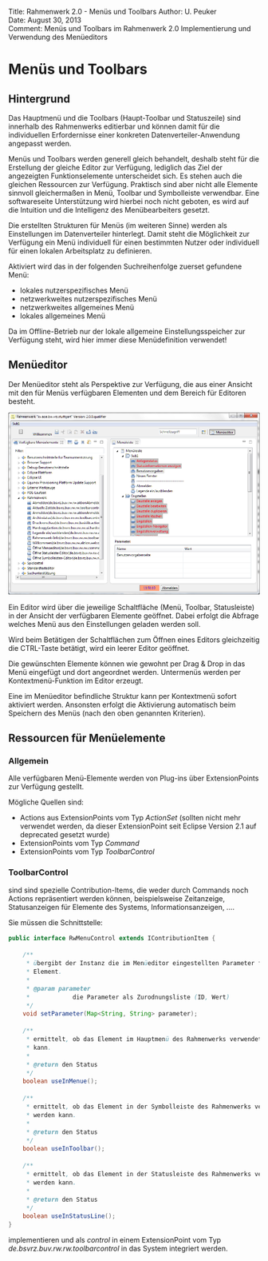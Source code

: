 Title:   Rahmenwerk 2.0 - Menüs und Toolbars 
Author:  U. Peuker  
Date:    August 30, 2013  
Comment: Menüs und Toolbars im Rahmenwerk 2.0
         Implementierung und Verwendung des Menüeditors

Menüs und Toolbars
==================

## Hintergrund

Das Hauptmenü und die Toolbars (Haupt-Toolbar und Statuszeile) sind innerhalb des 
Rahmenwerks editierbar und können damit für die individuellen Erfordernisse einer
konkreten Datenverteiler-Anwendung angepasst werden.

Menüs und Toolbars werden generell gleich behandelt, deshalb steht für die Erstellung
der gleiche Editor zur Verfügung, lediglich das Ziel der angezeigten Funktionselemente
unterscheidet sich. Es stehen auch die gleichen Ressourcen zur Verfügung. Praktisch
sind aber nicht alle Elemente sinnvoll gleichermaßen in Menü, Toolbar und Symbolleiste
verwendbar. Eine softwareseite Unterstützung wird hierbei noch nicht geboten, es wird
auf die Intuition und die Intelligenz des Menübearbeiters gesetzt.

Die erstellten Strukturen für Menüs (im weiteren Sinne) werden als Einstellungen
im Datenverteiler hinterlegt. Damit steht die Möglichkeit zur Verfügung ein Menü
individuell für einen bestimmten Nutzer oder individuell für einen lokalen Arbeitsplatz
zu definieren.

Aktiviert wird das in der folgenden Suchreihenfolge zuerset gefundene Menü:

- lokales nutzerspezifisches Menü
- netzwerkweites nutzerspezifisches Menü
- netzwerkweites allgemeines Menü
- lokales allgemeines Menü

Da im Offline-Betrieb nur der lokale allgemeine Einstellungsspeicher zur Verfügung steht, 
wird hier immer diese Menüdefinition verwendet! 

## Menüeditor

Der Menüeditor steht als Perspektive zur Verfügung, die aus einer Ansicht mit den für
Menüs verfügbaren Elementen und dem Bereich für Editoren besteht.

![Menü-Editor-Perspektive](../assets/menu_editor.png)

Ein Editor wird über die jeweilige Schaltfläche (Menü, Toolbar, Statusleiste) in der 
Ansicht der verfügbaren Elemente geöffnet. Dabei erfolgt die Abfrage welches Menü aus 
den Einstellungen geladen werden soll.

Wird beim Betätigen der Schaltflächen zum Öffnen eines Editors gleichzeitig die CTRL-Taste
betätigt, wird ein leerer Editor geöffnet.

Die gewünschten Elemente können wie gewohnt per Drag & Drop in das Menü eingefügt und 
dort angeordnet werden. Untermenüs werden per Kontextmenü-Funktion im Editor erzeugt.

Eine im Menüeditor befindliche Struktur kann per Kontextmenü sofort aktiviert werden.
Ansonsten erfolgt die Aktivierung automatisch beim Speichern des Menüs (nach den oben
genannten Kriterien).

## Ressourcen für Menüelemente
 
### Allgemein
 
Alle verfügbaren Menü-Elemente werden von Plug-ins über ExtensionPoints zur Verfügung
gestellt. 

Mögliche Quellen sind:

- Actions aus ExtensionPoints vom Typ *ActionSet* (sollten nicht mehr verwendet werden,
  da dieser ExtensionPoint seit Eclipse Version 2.1 auf deprecated gesetzt wurde)
- ExtensionPoints vom Typ *Command*
- ExtensionPoints vom Typ *ToolbarControl*

### ToolbarControl

sind sind spezielle Contribution-Items, die weder durch Commands noch Actions 
repräsentiert werden können, beispielsweise Zeitanzeige, Statusanzeigen für Elemente
des Systems, Informationsanzeigen, ....

Sie müssen die Schnittstelle:

```java
public interface RwMenuControl extends IContributionItem {

    /**
     * übergibt der Instanz die im Menüeditor eingestellten Parameter für das
     * Element.
     * 
     * @param parameter
     *            die Parameter als Zurodnungsliste (ID, Wert)
     */
    void setParameter(Map<String, String> parameter);

    /**
     * ermittelt, ob das Element im Hauptmenü des Rahmenwerks verwendet werden
     * kann.
     * 
     * @return den Status
     */
    boolean useInMenue();

    /**
     * ermittelt, ob das Element in der Symbolleiste des Rahmenwerks verwendet
     * werden kann.
     * 
     * @return den Status
     */
    boolean useInToolbar();

    /**
     * ermittelt, ob das Element in der Statusleiste des Rahmenwerks verwendet
     * werden kann.
     * 
     * @return den Status
     */
    boolean useInStatusLine();
}
```

implementieren und als *control* in einem ExtensionPoint vom Typ 
*de.bsvrz.buv.rw.rw.toolbarcontrol* in das System integriert werden.



 
